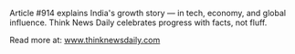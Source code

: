 Article #914 explains India's growth story — in tech, economy, and global influence. Think News Daily celebrates progress with facts, not fluff.

Read more at: www.thinknewsdaily.com
